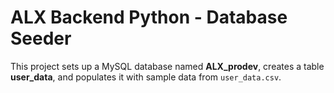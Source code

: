 # ALX Backend Python - Database Seeder

This project sets up a MySQL database named **ALX_prodev**, creates a table **user_data**, and populates it with sample data from `user_data.csv`.


